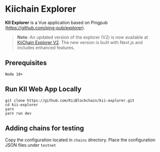 # Kiichain Explorer

**KII Explorer** is a Vue application based on Pingpub (https://github.com/ping-pub/explorer).

> **Note**: An updated version of the explorer (V2) is now available at [KiiChain Explorer V2](https://github.com/KiiChain/kii-explorerV2). The new version is built with Next.js and includes enhanced features.

## Prerequisites

```
Node 18+
```

## Run KII Web App Locally

```
git clone https://github.com/KiiBlockchain/kii-explorer.git
cd kii-explorer
yarn
yarn run dev
```

## Adding chains for testing

Copy the configuration located in `chains` directory. Place the configuration JSON files under `testnet`
